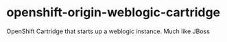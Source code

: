 # openshift-origin-weblogic-cartridge
OpenShift Cartridge that starts up a weblogic instance. Much like JBoss
